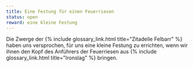```yaml
---
title: Eine Festung für einen Feuerriesen
status: open
reward: eine kleine Festung
---
```


Die Zwerge der {% include glossary_link.html title="Zitadelle Felbarr" %} haben uns versprochen, für
uns eine kleine Festung zu errichten, wenn wir ihnen den Kopf des Anführers der Feuerriesen aus {%
include glossary_link.html title="Ironslag" %} bringen.
